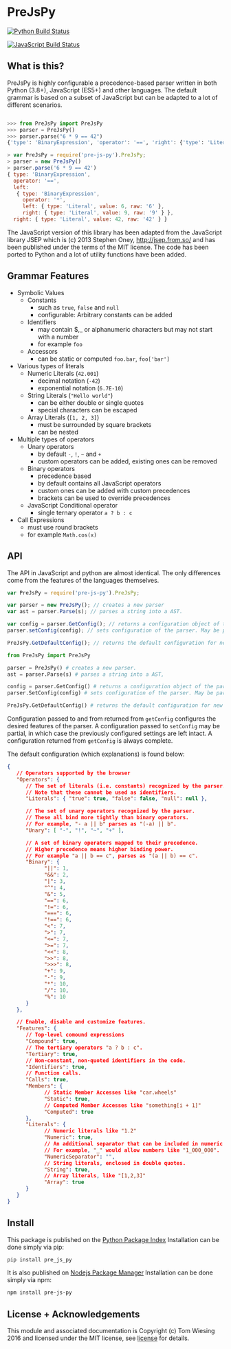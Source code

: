 # PreJsPy

[![Python Build Status](https://github.com/tkw1536/PreJsPy/actions/workflows/python.yml/badge.svg)](https://github.com/tkw1536/PreJsPy/actions/workflows/python.yml)

[![JavaScript Build Status](https://github.com/tkw1536/PreJsPy/actions/workflows/js.yml/badge.svg)](https://github.com/tkw1536/PreJsPy/actions/workflows/js.yml)

## What is this?

PreJsPy is highly configurable a precedence-based parser written in both
Python (3.8+), JavaScript (ES5+) and other languages. The default grammar is based on a
subset of JavaScript but can be adapted to a lot of different scenarios.

```python

>>> from PreJsPy import PreJsPy
>>> parser = PreJsPy()
>>> parser.parse("6 * 9 == 42")
{'type': 'BinaryExpression', 'operator': '==', 'right': {'type': 'Literal', 'raw': '42', 'value': 42.0}, 'left': {'type': 'BinaryExpression', 'operator': '*', 'right': {'type': 'Literal', 'raw': '9', 'value': 9.0}, 'left': {'type': 'Literal', 'raw': '6', 'value': 6.0}}}
```

```js
> var PreJsPy = require('pre-js-py').PreJsPy;
> parser = new PreJsPy()
> parser.parse('6 * 9 == 42')
{ type: 'BinaryExpression',
  operator: '==',
  left:
   { type: 'BinaryExpression',
     operator: '*',
     left: { type: 'Literal', value: 6, raw: '6' },
     right: { type: 'Literal', value: 9, raw: '9' } },
  right: { type: 'Literal', value: 42, raw: '42' } }
```

The JavaScript version of this library has been adapted from the
JavaScript library JSEP which is (c) 2013 Stephen Oney,
<http://jsep.from.so/> and has been published under the terms of the MIT
license. The code has been ported to Python and a lot of utility
functions have been added.

## Grammar Features

* Symbolic Values
   * Constants
      * such as ```true```, ```false``` and ```null```
      * configurable: Arbitrary constants can be added 
   * Identifiers
      * may contain  $,\_ or alphanumeric characters but may not start with a number
      * for example ```foo```
   * Accessors
      * can be static or computed ```foo.bar```, ```foo['bar']```
* Various types of literals
   * Numeric Literals (```42.001```)
      * decimal notation (```-42```)
      * exponential notation (```6.7E-10```)
   * String Literals (```"Hello world"```)
      * can be either double or single quotes
      * special characters can be escaped
   * Array Literals (```[1, 2, 3]```)
      * must be surrounded by square brackets
      * can be nested
* Multiple types of operators
   * Unary operators
      * by default ```-```, ```!```, ```~``` and ```+```
      * custom operators can be added, existing ones can be removed
   * Binary operators
      * precedence based
      * by default contains all JavaScript operators
      * custom ones can be added with custom precedences
      * brackets can be used to override precedences
   * JavaScript Conditional operator
      * single ternary operator ```a ? b : c```
* Call Expressions
   * must use round brackets
   * for example ```Math.cos(x)```

## API

The API in JavaScript and python are almost identical. The only
differences come from the features of the languages themselves.

``` javascript
var PreJsPy = require('pre-js-py').PreJsPy;

var parser = new PreJsPy(); // creates a new parser
var ast = parser.Parse(s); // parses a string into a AST.

var config = parser.GetConfig(); // returns a configuration object of the parser.
parser.setConfig(config); // sets configuration of the parser. May be partial.

PreJsPy.GetDefaultConfig(); // returns the default configuration for new parsers.
```

``` python
from PreJsPy import PreJsPy

parser = PreJsPy() # creates a new parser.
ast = parser.Parse(s) # parses a string into a AST,

config = parser.GetConfig() # returns a configuration object of the parser.
parser.SetConfig(config) # sets configuration of the parser. May be partial.

PreJsPy.GetDefaultConfig() # returns the default configuration for new parsers
```

Configuration passed to and from returned from `getConfig` configures the desired features of the parser.
A configuration passed to `setConfig` may be partial, in which case the previously configured settings are left intact.
A configuration returned from `getConfig` is always complete.

The default configuration (which explanations) is found below:

```json
{
   // Operators supported by the browser
   "Operators": {
      // The set of literals (i.e. constants) recognized by the parser.
      // Note that these cannot be used as identifiers.
      "Literals": { "true": true, "false": false, "null": null },

      // The set of unary operators recognized by the parser.
      // These all bind more tightly than binary operators.
      // For example, "- a || b" parses as "(-a) || b".
      "Unary": [ "-", "!", "~", "+" ],

      // A set of binary operators mapped to their precedence.
      // Higher precedence means higher binding power.
      // For example "a || b == c", parses as "(a || b) == c".
      "Binary": {
            "||": 1,
            "&&": 2,
            "|": 3,
            "^": 4,
            "&": 5,
            "==": 6,
            "!=": 6,
            "===": 6,
            "!==": 6,
            "<": 7,
            ">": 7,
            "<=": 7,
            ">=": 7,
            "<<": 8,
            ">>": 8,
            ">>>": 8,
            "+": 9,
            "-": 9,
            "*": 10,
            "/": 10,
            "%": 10
      }
   },

   // Enable, disable and customize features.
   "Features": {
      // Top-level comound expressions
      "Compound": true,
      // The tertiary operators "a ? b : c".
      "Tertiary": true,
      // Non-constant, non-quoted identifiers in the code.
      "Identifiers": true,
      // Function calls.
      "Calls": true,
      "Members": {
            // Static Member Accesses like "car.wheels"
            "Static": true,
            // Computed Member Accesses like "something[i + 1]"
            "Computed": true
      },
      "Literals": {
            // Numeric literals like "1.2"
            "Numeric": true,
            // An additional separator that can be included in numeric literals.
            // For example, "_" would allow numbers like "1_000_000".
            "NumericSeparator": "",
            // String literals, enclosed in double quotes.
            "String": true,
            // Array literals, like "[1,2,3]"
            "Array": true
      }
   }
}
```

## Install

This package is published on the [Python Package
Index](https://pypi.python.org/pypi/pre_js_py) Installation can be done
simply via pip:

```bash
pip install pre_js_py
```

It is also published on [Nodejs Package
Manager](https://www.npmjs.com/package/pre-js-py) Installation can be
done simply via npm:

```bash
npm install pre-js-py
```

## License + Acknowledgements

This module and associated documentation is Copyright (c) Tom Wiesing
2016 and licensed under the MIT license, see [license](LICENSE) for
details.
